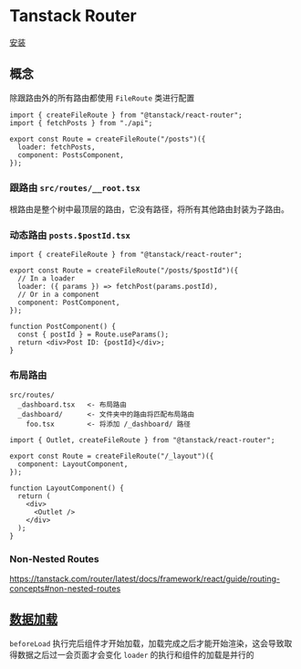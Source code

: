 # Tanstack Router

[安装](https://tanstack.com/router/latest/docs/framework/react/quick-start)

## 概念

除跟路由外的所有路由都使用 `FileRoute` 类进行配置

```tsx
import { createFileRoute } from "@tanstack/react-router";
import { fetchPosts } from "./api";

export const Route = createFileRoute("/posts")({
  loader: fetchPosts,
  component: PostsComponent,
});
```

### 跟路由 `src/routes/__root.tsx`

根路由是整个树中最顶层的路由，它没有路径，将所有其他路由封装为子路由。

### 动态路由 `posts.$postId.tsx`

```tsx
import { createFileRoute } from "@tanstack/react-router";

export const Route = createFileRoute("/posts/$postId")({
  // In a loader
  loader: ({ params }) => fetchPost(params.postId),
  // Or in a component
  component: PostComponent,
});

function PostComponent() {
  const { postId } = Route.useParams();
  return <div>Post ID: {postId}</div>;
}
```

### 布局路由

```
src/routes/
  _dashboard.tsx   <- 布局路由
  _dashboard/      <- 文件夹中的路由将匹配布局路由
    foo.tsx        <- 将添加 /_dashboard/ 路径
```

```tsx
import { Outlet, createFileRoute } from "@tanstack/react-router";

export const Route = createFileRoute("/_layout")({
  component: LayoutComponent,
});

function LayoutComponent() {
  return (
    <div>
      <Outlet />
    </div>
  );
}
```

### Non-Nested Routes

https://tanstack.com/router/latest/docs/framework/react/guide/routing-concepts#non-nested-routes

## [数据加载](https://tanstack.com/router/v1/docs/framework/react/guide/data-loading)

`beforeLoad` 执行完后组件才开始加载，加载完成之后才能开始渲染，这会导致取得数据之后过一会页面才会变化
`loader` 的执行和组件的加载是并行的
